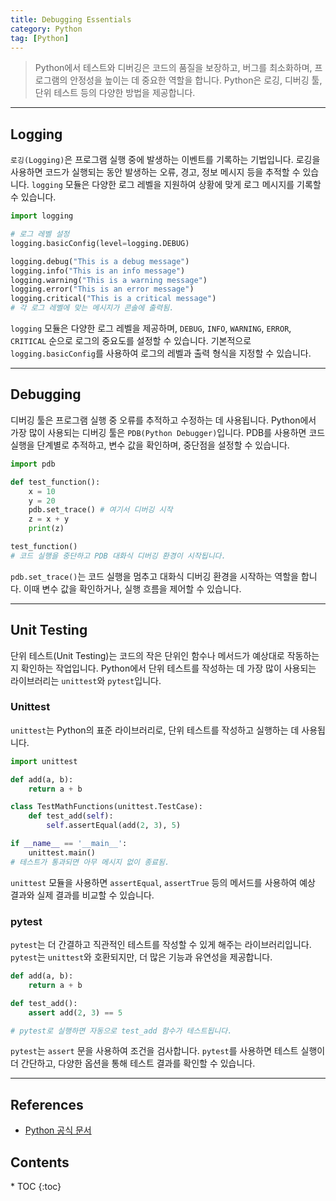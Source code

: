 ```yaml
---
title: Debugging Essentials
category: Python
tag: [Python]
---
```


> Python에서 테스트와 디버깅은 코드의 품질을 보장하고, 버그를 최소화하며, 프로그램의 안정성을 높이는 데 중요한 역할을 합니다. Python은 로깅, 디버깅 툴, 단위 테스트 등의 다양한 방법을 제공합니다.

---

## Logging

`로깅(Logging)`은 프로그램 실행 중에 발생하는 이벤트를 기록하는 기법입니다. 로깅을 사용하면 코드가 실행되는 동안 발생하는 오류, 경고, 정보 메시지 등을 추적할 수 있습니다. `logging` 모듈은 다양한 로그 레벨을 지원하여 상황에 맞게 로그 메시지를 기록할 수 있습니다.

```python
import logging

# 로그 레벨 설정
logging.basicConfig(level=logging.DEBUG)

logging.debug("This is a debug message")
logging.info("This is an info message")
logging.warning("This is a warning message")
logging.error("This is an error message")
logging.critical("This is a critical message")
# 각 로그 레벨에 맞는 메시지가 콘솔에 출력됨.
```

`logging` 모듈은 다양한 로그 레벨을 제공하며, `DEBUG`, `INFO`, `WARNING`, `ERROR`, `CRITICAL` 순으로 로그의 중요도를 설정할 수 있습니다. 기본적으로 `logging.basicConfig`를 사용하여 로그의 레벨과 출력 형식을 지정할 수 있습니다.

---

## Debugging

디버깅 툴은 프로그램 실행 중 오류를 추적하고 수정하는 데 사용됩니다. Python에서 가장 많이 사용되는 디버깅 툴은 `PDB(Python Debugger)`입니다. PDB를 사용하면 코드 실행을 단계별로 추적하고, 변수 값을 확인하며, 중단점을 설정할 수 있습니다.

```python
import pdb

def test_function():
    x = 10
    y = 20
    pdb.set_trace() # 여기서 디버깅 시작
    z = x + y
    print(z)

test_function()
# 코드 실행을 중단하고 PDB 대화식 디버깅 환경이 시작됩니다.
```

`pdb.set_trace()`는 코드 실행을 멈추고 대화식 디버깅 환경을 시작하는 역할을 합니다. 이때 변수 값을 확인하거나, 실행 흐름을 제어할 수 있습니다.

---

## Unit Testing

단위 테스트(Unit Testing)는 코드의 작은 단위인 함수나 메서드가 예상대로 작동하는지 확인하는 작업입니다. Python에서 단위 테스트를 작성하는 데 가장 많이 사용되는 라이브러리는 `unittest`와 `pytest`입니다.

### Unittest

`unittest`는 Python의 표준 라이브러리로, 단위 테스트를 작성하고 실행하는 데 사용됩니다.

```python
import unittest

def add(a, b):
    return a + b

class TestMathFunctions(unittest.TestCase):
    def test_add(self):
        self.assertEqual(add(2, 3), 5)

if __name__ == '__main__':
    unittest.main()
# 테스트가 통과되면 아무 메시지 없이 종료됨.
```

`unittest` 모듈을 사용하면 `assertEqual`, `assertTrue` 등의 메서드를 사용하여 예상 결과와 실제 결과를 비교할 수 있습니다.

### pytest

`pytest`는 더 간결하고 직관적인 테스트를 작성할 수 있게 해주는 라이브러리입니다. `pytest`는 `unittest`와 호환되지만, 더 많은 기능과 유연성을 제공합니다.

```python
def add(a, b):
    return a + b

def test_add():
    assert add(2, 3) == 5

# pytest로 실행하면 자동으로 test_add 함수가 테스트됩니다.
```

`pytest`는 `assert` 문을 사용하여 조건을 검사합니다. `pytest`를 사용하면 테스트 실행이 더 간단하고, 다양한 옵션을 통해 테스트 결과를 확인할 수 있습니다.

---

## References

- [Python 공식 문서](https://docs.python.org/3/)

<nav class="post-toc" markdown="1">
  <h2>Contents</h2>
* TOC
{:toc}
</nav>
